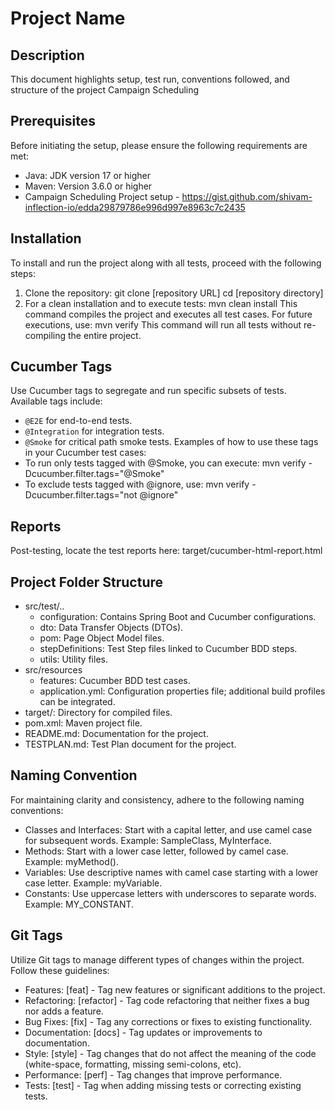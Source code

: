 # Project Name

## Description
This document highlights setup, test run, conventions followed, and structure of the project Campaign Scheduling
## Prerequisites
Before initiating the setup, please ensure the following requirements are met:
- Java: JDK version 17 or higher
- Maven: Version 3.6.0 or higher
- Campaign Scheduling Project setup - https://gist.github.com/shivam-inflection-io/edda29879786e996d997e8963c7c2435

## Installation
To install and run the project along with all tests, proceed with the following steps:
1. Clone the repository: git clone [repository URL] cd [repository directory]
2. For a clean installation and to execute tests: mvn clean install This command compiles the project and executes all test cases. For future executions, use: mvn verify This command will run all tests without re-compiling the entire project.

## Cucumber Tags
Use Cucumber tags to segregate and run specific subsets of tests. Available tags include:
- `@E2E` for end-to-end tests.
- `@Integration` for integration tests.
- `@Smoke` for critical path smoke tests.
  Examples of how to use these tags in your Cucumber test cases:
- To run only tests tagged with @Smoke, you can execute: mvn verify -Dcucumber.filter.tags="@Smoke"
- To exclude tests tagged with @ignore, use: mvn verify -Dcucumber.filter.tags="not @ignore"

## Reports
Post-testing, locate the test reports here: target/cucumber-html-report.html

## Project Folder Structure
- src/test/..
   - configuration: Contains Spring Boot and Cucumber configurations.
   - dto: Data Transfer Objects (DTOs).
   - pom: Page Object Model files.
   - stepDefinitions: Test Step files linked to Cucumber BDD steps.
   - utils: Utility files.
- src/resources
   - features: Cucumber BDD test cases.
   - application.yml: Configuration properties file; additional build profiles can be integrated.
- target/: Directory for compiled files.
- pom.xml: Maven project file.
- README.md: Documentation for the project.
- TESTPLAN.md: Test Plan document for the project.

## Naming Convention
For maintaining clarity and consistency, adhere to the following naming conventions:
- Classes and Interfaces: Start with a capital letter, and use camel case for subsequent words. Example: SampleClass, MyInterface.
- Methods: Start with a lower case letter, followed by camel case. Example: myMethod().
- Variables: Use descriptive names with camel case starting with a lower case letter. Example: myVariable.
- Constants: Use uppercase letters with underscores to separate words. Example: MY_CONSTANT.

## Git Tags
Utilize Git tags to manage different types of changes within the project. Follow these guidelines:
- Features: [feat] - Tag new features or significant additions to the project.
- Refactoring: [refactor] - Tag code refactoring that neither fixes a bug nor adds a feature.
- Bug Fixes: [fix] - Tag any corrections or fixes to existing functionality.
- Documentation: [docs] - Tag updates or improvements to documentation.
- Style: [style] - Tag changes that do not affect the meaning of the code (white-space, formatting, missing semi-colons, etc).
- Performance: [perf] - Tag changes that improve performance.
- Tests: [test] - Tag when adding missing tests or correcting existing tests.
